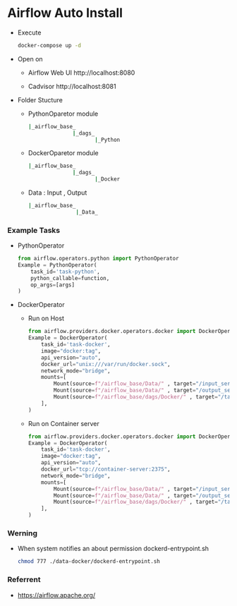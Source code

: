 # Airflow Auto Install
- Execute
  ```bash
  docker-compose up -d
  ```
- Open on 
  - Airflow Web UI http://localhost:8080

  - Cadvisor http://localhost:8081

- Folder Stucture
  - PythonOparetor module
    ```ruby
    |_airflow_base_
                  |_dags_
                         |_Python
    ```
  - DockerOparetor module
    ```ruby
    |_airflow_base_
                  |_dags_
                         |_Docker
    ```
  - Data : Input , Output
    ```ruby
    |_airflow_base_
                   |_Data_
    ```
  
### Example Tasks
- PythonOperator
  ```python
  from airflow.operators.python import PythonOperator
  Example = PythonOperator(
      task_id='task-python',
      python_callable=function,
      op_args=[args]
  )
  ```

- DockerOperator
  - Run on Host
    ```python
    from airflow.providers.docker.operators.docker import DockerOperator
    Example = DockerOperator(
        task_id='task-docker',
        image="docker:tag",
        api_version="auto",
        docker_url="unix:///var/run/docker.sock",
        network_mode="bridge",
        mounts=[
            Mount(source=f"/airflow_base/Data/" , target="/input_service/" , type="bind"), #input
            Mount(source=f"/airflow_base/Data/" , target="/output_service/" , type="bind"), #output
            Mount(source=f"/airflow_base/dags/Docker/" , target="/task/" , type="bind"), #module
        ], 
    )
    ```
  
  - Run on Container server
    ```python
    from airflow.providers.docker.operators.docker import DockerOperator
    Example = DockerOperator(
        task_id='task-docker',
        image="docker:tag",
        api_version="auto",
        docker_url="tcp://container-server:2375",
        network_mode="bridge",
        mounts=[
            Mount(source=f"/airflow_base/Data/" , target="/input_service/" , type="bind"), #input
            Mount(source=f"/airflow_base/Data/" , target="/output_service/" , type="bind"), #output
            Mount(source=f"/airflow_base/dags/Docker/" , target="/task/" , type="bind"), #module
        ], 
    )
    ```

### Werning
- When system notifies an about permission dockerd-entrypoint.sh
  ```bash
  chmod 777 ./data-docker/dockerd-entrypoint.sh
  ```

### Referrent
- https://airflow.apache.org/